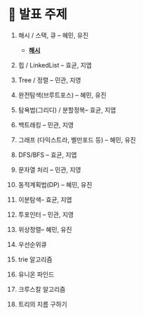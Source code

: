 # 📌 발표 주제
1. 해시 / 스택, 큐 – 혜민, 유진
    - [**해시**](<https://github.com/ssafycodingstudy/docs/blob/main/%E1%84%92%E1%85%A2%E1%84%89%E1%85%B5%20%E1%84%8C%E1%85%A5%E1%86%BC%E1%84%85%E1%85%B5.md>)

2. 힙 / LinkedList – 효균, 지엽
3. Tree / 정렬 – 민관, 지영
4. 완전탐색(브루트포스) – 혜민, 유진
5. 탐욕법(그리디) / 분할정복– 효균, 지엽
6. 백트래킹 – 민관, 지영
7. 그래프 (다익스트라, 벨만포드 등) – 혜민, 유진
8. DFS/BFS – 효균, 지엽
9. 문자열 처리 – 민관, 지영
10. 동적계획법(DP) – 혜민, 유진
11. 이분탐색– 효균, 지엽
12. 투포인터 – 민관, 지영
13. 위상정렬– 혜민, 유진
14. 우선순위큐
15. trie 알고리즘
16. 유니온 파인드
17. 크루스칼 알고리즘
18. 트리의 지름 구하기


